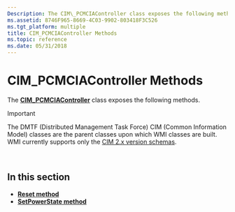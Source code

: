 ```yaml
---
Description: The CIM\_PCMCIAController class exposes the following methods.
ms.assetid: 8746F965-8669-4C03-9902-803418F3C526
ms.tgt_platform: multiple
title: CIM_PCMCIAController Methods
ms.topic: reference
ms.date: 05/31/2018
---
```


# CIM\_PCMCIAController Methods

The [**CIM\_PCMCIAController**](cim-pcmciacontroller.md) class exposes the following methods.

> [!IMPORTANT]
> The DMTF (Distributed Management Task Force) CIM (Common Information Model) classes are the parent classes upon which WMI classes are built. WMI currently supports only the [CIM 2.x version schemas](https://dmtf.org/standards/cim/schemas).

 

## In this section

-   [**Reset method**](reset-method-in-class-cim-pcmciacontroller.md)
-   [**SetPowerState method**](setpowerstate-method-in-class-cim-pcmciacontroller.md)

 

 



